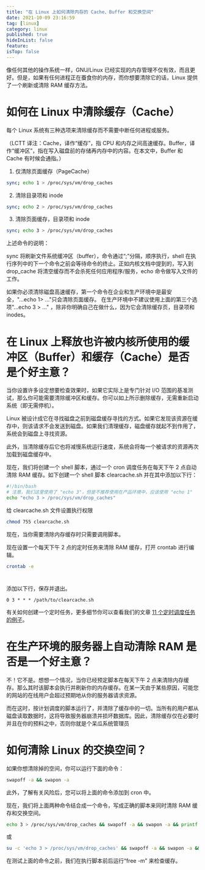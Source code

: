```yaml
---
title: "在 Linux 上如何清除内存的 Cache、Buffer 和交换空间"
date: 2021-10-09 23:16:59
tag: [linux]
category: linux
published: true
hideInList: false
feature:
isTop: false
---
```


像任何其他的操作系统一样，GNU/Linux 已经实现的内存管理不仅有效，而且更好。但是，如果有任何进程正在蚕食你的内存，而你想要清除它的话，Linux 提供了一个刷新或清除 RAM 缓存方法。

# 如何在 Linux 中清除缓存（Cache）

每个 Linux 系统有三种选项来清除缓存而不需要中断任何进程或服务。

（LCTT 译注：Cache，译作“缓存”，指 CPU 和内存之间高速缓存。Buffer，译作“缓冲区”，指在写入磁盘前的存储再内存中的内容。在本文中，Buffer 和 Cache 有时候会通指。）

1. 仅清除页面缓存（PageCache）

```bash
sync; echo 1 > /proc/sys/vm/drop_caches
```

2. 清除目录项和 inode

```bash
sync; echo 2 > /proc/sys/vm/drop_caches
```

3. 清除页面缓存，目录项和 inode

```bash
sync; echo 3 > /proc/sys/vm/drop_caches
```

上述命令的说明：

sync 将刷新文件系统缓冲区（buffer），命令通过“;”分隔，顺序执行，shell 在执行序列中的下一个命令之前会等待命令的终止。正如内核文档中提到的，写入到 drop_cache 将清空缓存而不会杀死任何应用程序/服务，echo 命令做写入文件的工作。

如果你必须清除磁盘高速缓存，第一个命令在企业和生产环境中是最安全，"...echo 1> ..."只会清除页面缓存。 在生产环境中不建议使用上面的第三个选项"...echo 3 > ..." ，除非你明确自己在做什么，因为它会清除缓存页，目录项和 inodes。

# 在 Linux 上释放也许被内核所使用的缓冲区（Buffer）和缓存（Cache）是否是个好主意？

当你设置许多设定想要检查效果时，如果它实际上是专门针对 I/O 范围的基准测试，那么你可能需要清除缓冲区和缓存。你可以如上所示删除缓存，无需重新启动系统（即无需停机）。

Linux 被设计成它在寻找磁盘之前到磁盘缓存寻找的方式。如果它发现该资源在缓存中，则该请求不会发送到磁盘。如果我们清理缓存，磁盘缓存就起不到作用了，系统会到磁盘上寻找资源。

此外，当清除缓存后它也将减慢系统运行速度，系统会将每一个被请求的资源再次加载到磁盘缓存中。

现在，我们将创建一个 shell 脚本，通过一个 cron 调度任务在每天下午 2 点自动清除 RAM 缓存。如下创建一个 shell 脚本 clearcache.sh 并在其中添加以下行：

```bash
#!/bin/bash
# 注意，我们这里使用了 "echo 3"，但是不推荐使用在产品环境中，应该使用 "echo 1"
echo "echo 3 > /proc/sys/vm/drop_caches"
```

给 clearcache.sh 文件设置执行权限

```bash
chmod 755 clearcache.sh
```

现在，当你需要清除内存缓存时只需要调用脚本。

现在设置一个每天下午 2 点的定时任务来清除 RAM 缓存，打开 crontab 进行编辑。

```bash
crontab -e
```

#

添加以下行，保存并退出。

```
0 3 * * * /path/to/clearcache.sh
```

有关如何创建一个定时任务，更多细节你可以查看我们的文章 [11 个定时调度任务的例子](https://www.tecmint.com/11-cron-scheduling-task-examples-in-linux/)。

# 在生产环境的服务器上自动清除 RAM 是否是一个好主意？

不！它不是。想想一个情况，当你已经预定脚本在每天下午 2 点来清除内存缓存。那么其时该脚本会执行并刷新你的内存缓存。在某一天由于某些原因，可能您的网站的在线用户会超过预期地从你的服务器请求资源。

而在这时，按计划调度的脚本运行了，并清除了缓存中的一切。当所有的用户都从磁盘读取数据时，这将导致服务器崩溃并损坏数据库。因此，清除缓存仅在必要时并且在你的预料之中，否则你就是个呆瓜系统管理员

# 如何清除 Linux 的交换空间？

如果你想清除掉的空间，你可以运行下面的命令：

```bash
swapoff -a && swapon -a
```

此外，了解有关风险后，您可以将上面的命令添加到 cron 中。

现在，我们将上面两种命令结合成一个命令，写成正确的脚本来同时清除 RAM 缓存和交换空间。

```bash
echo 3 > /proc/sys/vm/drop_caches && swapoff -a && swapon -a && printf '\n%s\n' 'Ram-cache and Swap Cleared'
```

或

```bash
su -c 'echo 3 > /proc/sys/vm/drop_caches' && swapoff -a && swapon -a && printf '\n%s\n' 'Ram-cache and Swap Cleared'
```

在测试上面的命令之前，我们在执行脚本前后运行“free -m” 来检查缓存。
